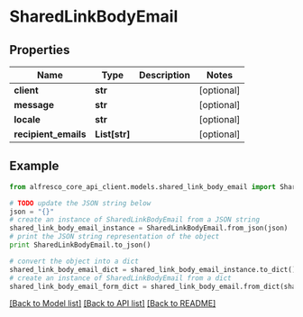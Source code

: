 # SharedLinkBodyEmail


## Properties
Name | Type | Description | Notes
------------ | ------------- | ------------- | -------------
**client** | **str** |  | [optional] 
**message** | **str** |  | [optional] 
**locale** | **str** |  | [optional] 
**recipient_emails** | **List[str]** |  | [optional] 

## Example

```python
from alfresco_core_api_client.models.shared_link_body_email import SharedLinkBodyEmail

# TODO update the JSON string below
json = "{}"
# create an instance of SharedLinkBodyEmail from a JSON string
shared_link_body_email_instance = SharedLinkBodyEmail.from_json(json)
# print the JSON string representation of the object
print SharedLinkBodyEmail.to_json()

# convert the object into a dict
shared_link_body_email_dict = shared_link_body_email_instance.to_dict()
# create an instance of SharedLinkBodyEmail from a dict
shared_link_body_email_form_dict = shared_link_body_email.from_dict(shared_link_body_email_dict)
```
[[Back to Model list]](../README.md#documentation-for-models) [[Back to API list]](../README.md#documentation-for-api-endpoints) [[Back to README]](../README.md)


